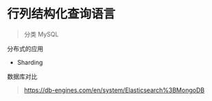 <!--
 * @Descripttion: 
 * @version: 
 * @Author: WangShuaibing
 * @Date: 2020-09-27 09:26:23
 * @LastEditors: WangShuaibing
 * @LastEditTime: 2020-10-12 21:23:17
-->
# 行列结构化查询语言

> 分类 MySQL

分布式的应用
- Sharding


数据库对比
> https://db-engines.com/en/system/Elasticsearch%3BMongoDB
